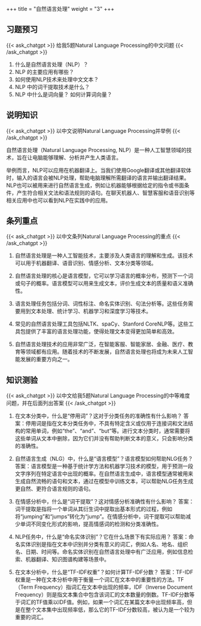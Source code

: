 +++
title = "自然语言处理"
weight = "3"
+++
## 习题预习
{{< ask_chatgpt >}}
给我5题Natural Language Processing的中文问题
{{< /ask_chatgpt >}}

1. 什么是自然语言处理（NLP）？ 
2. NLP 的主要应用有哪些？ 
3. 如何使用NLP技术来处理中文文本？ 
4. NLP 中的词干提取技术是什么？ 
5. NLP 中什么是词向量？ 如何计算词向量？   

## 说明知识
{{< ask_chatgpt >}}
以中文说明Natural Language Processing并举例
{{< /ask_chatgpt >}}

自然语言处理（Natural Language Processing, NLP）是一种人工智慧领域的技术，旨在让电脑能够理解、分析并产生人类语言。

举例而言，NLP可以应用在机器翻译上。当我们使用Google翻译或其他翻译软体时，输入的语言会被NLP处理，帮助电脑理解所需翻译的语言并输出翻译结果。NLP也可以被用来进行自然语言生成，例如让机器能够根据给定的指令或书面条件，产生符合相关文法和语法规则的语句。在聊天机器人、智慧客服和语音识别等相关应用中也可以看到NLP在实践中的应用。   

## 条列重点
{{< ask_chatgpt >}}
以中文条列Natural Language Processing的重点
{{< /ask_chatgpt >}}

1. 自然语言处理是一种人工智能技术，主要涉及人类语言的理解和生成。该技术可以用于机器翻译、语音识别、情感分析、文本分类等领域。

2. 自然语言处理的核心是语言模型，它可以学习语言的概率分布，预测下一个词或句子的概率。语言模型可以用来生成文本，评价生成文本的质量和语义准确性。

3. 语言处理任务包括分词、词性标注、命名实体识别、句法分析等。这些任务需要用到文本处理、统计学习、机器学习和深度学习等技术。

4. 常见的自然语言处理工具包括NLTK、spaCy、Stanford CoreNLP等。这些工具包提供了丰富的语言处理功能，使得处理文本变得更加简单和高效。

5. 自然语言处理技术的应用非常广泛，在智能客服、智能家居、金融、医疗、教育等领域都有应用。随着技术的不断发展，自然语言处理也将成为未来人工智能发展的重要方向之一。   

## 知识测验
{{< ask_chatgpt >}}
以中文给我5题Natural Language Processing的中等难度问题，并在后面列出答案
{{< /ask_chatgpt >}}

1. 在文本分类中，什么是“停用词”？这对于分类任务的准确性有什么影响？
答案：停用词是指在文本分类任务中，不具有特定含义或仅用于连接词和文法结构的常用单词，例如“the”、“and”、“but”等。进行文本分类时，通常需要将这些单词从文本中删除，因为它们并没有帮助判断文本的意义，只会影响分类的准确性。

2. 自然语言生成（NLG）中，什么是“语言模型”？语言模型如何帮助NLG任务？
答案：语言模型是一种基于统计学方法和机器学习技术的模型，用于预测一段文字序列在特定语言中出现的概率。在自然语言生成中，语言模型通常被用来生成自然流畅的语句和文本，通过在模型中训练文本，可以帮助NLG任务生成更自然、更符合语言规则的语句。

3. 在情感分析中，什么是“词干提取”？这对情感分析准确性有什么影响？
答案：词干提取是指将一个单词从其衍生词中提取出基本形式的过程，例如将“jumping”和“jumps”转化为“jump”。在情感分析中，词干提取可以帮助减少单词不同变化形式的影响，提高情感词的检测和分类准确性。

4. NLP任务中，什么是“命名实体识别”？它在什么场景下有实际应用？
答案：命名实体识别是指在文本中识别并分类有意义的词汇，例如人名、地名、组织名、日期、时间等。命名实体识别在自然语言处理中有广泛应用，例如信息检索、机器翻译、知识图谱构建等场景中。

5. 在文本分析中，什么是“TF-IDF权重”？如何计算TF-IDF分数？
答案：TF-IDF权重是一种在文本分析中用于衡量一个词汇在文本中的重要性的方法。TF（Term Frequency）指词汇在文本中出现的频率，IDF（Inverse Document Frequency）则是指文本集合中包含该词汇的文本数量的倒数。TF-IDF分数等于词汇的TF值乘以IDF值。例如，如果一个词汇在某篇文本中出现频率高，但是在整个文本集中出现频率低，那么它的TF-IDF分数较高，被认为是一个较为重要的词汇。   

